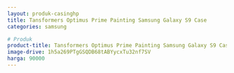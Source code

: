 ```yaml
---
layout: produk-casinghp
title: Tansformers Optimus Prime Painting Samsung Galaxy S9 Case
categories: samsung

# Produk
product-title: Tansformers Optimus Prime Painting Samsung Galaxy S9 Case
image-drive: 1h5a269PTgGSQDB68tABYycxTu32nf7SV
harga: 90000
---
```

